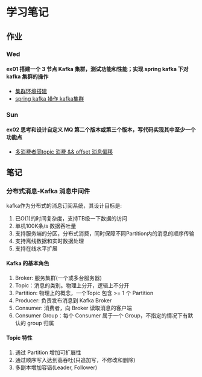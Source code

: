 # 学习笔记

## 作业

### Wed

#### ex01 搭建一个 3 节点 Kafka 集群，测试功能和性能；实现 spring kafka 下对 kafka 集群的操作

+ [集群环境搭建](kafka.md)
+ [spring kafka 操作 kafka集群](kafka-clusters-demo/src/main/java/com/alex/homework/demo/KafkaClusterDemoApplication.java)

### Sun

#### ex02 思考和设计自定义 MQ 第二个版本或第三个版本，写代码实现其中至少一个功能点

+ [多消费者同topic 消费 && offset 消息偏移](simple-mq/simple-mq-core/src/main/java/com/alex/homework/simple/mq/SimpleMessageQueueDemo.java)

## 笔记

### 分布式消息-Kafka 消息中间件

kafka作为分布式的消息订阅系统，其设计目标是:

1. 已O(1)的时间复杂度，支持TB级一下数据的访问
2. 单机100K条/s 数据吞吐量
3. 支持服务端的分区，分布式消费，同时保障不同Partition内的消息的顺序传输
4. 支持离线数据和实时数据处理
5. 支持在线水平扩展

#### Kafka 的基本角色

1. Broker: 服务集群(一个或多台服务器)
2. Topic：消息的类别。物理上分开，逻辑上不分开
3. Partition: 物理上的概念，一个Topic 包含 >= 1 个 Partition
4. Producer: 负责发布消息到 Kafka Broker
5. Consumer: 消费者，向 Broker 读取消息的客户端
6. Consumer Group：每个 Consumer 属于一个 Group，不指定的情况下有默认的 group 归属

#### Topic 特性

1. 通过 Partition 增加可扩展性
2. 通过顺序写入达到高吞吐(只追加写，不修改和删除)
3. 多副本增加容错(Leader, Follower)
